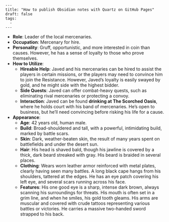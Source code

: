 ```
---
title: "How to publish Obsidian notes with Quartz on GitHub Pages"
draft: false
tags:
  - 
---
```
- **Role**: Leader of the local mercenaries.
- **Occupation**: Mercenary for hire.
- **Personality**: Gruff, opportunistic, and more interested in coin than causes. However, he has a sense of loyalty to those who prove themselves.
- **How to Utilize**:
    - **Hireable Help**: Javed and his mercenaries can be hired to assist the players in certain missions, or the players may need to convince him to join the Resistance. However, Javed’s loyalty is easily swayed by gold, and he might side with the highest bidder.
    - **Side Quests**: Javed can offer combat-heavy quests, such as eliminating rival mercenaries or protecting a convoy.
    - **Interaction**: Javed can be found **drinking at The Scorched Oasis**, where he holds court with his band of mercenaries. He’s open to business, but he’ll need convincing before risking his life for a cause.
- **Appearance**:
    - **Age**: 42 years old, human male.
    - **Build**: Broad-shouldered and tall, with a powerful, intimidating build, marked by battle scars.
    - **Skin**: Dark, weather-beaten skin, the result of many years spent on battlefields and under the desert sun.
    - **Hair**: His head is shaved bald, though his jawline is covered by a thick, dark beard streaked with gray. His beard is braided in several places.
    - **Clothing**: Wears worn leather armor reinforced with metal plates, clearly having seen many battles. A long black cape hangs from his shoulders, tattered at the edges. He has an eye patch covering his left eye, and several scars running across his face.
    - **Features**: His one good eye is a sharp, intense dark brown, always scanning his surroundings for threats. His mouth is often set in a grim line, and when he smiles, his gold tooth gleams. His arms are muscular and covered with crude tattoos representing various battles or victories. He carries a massive two-handed sword strapped to his back.